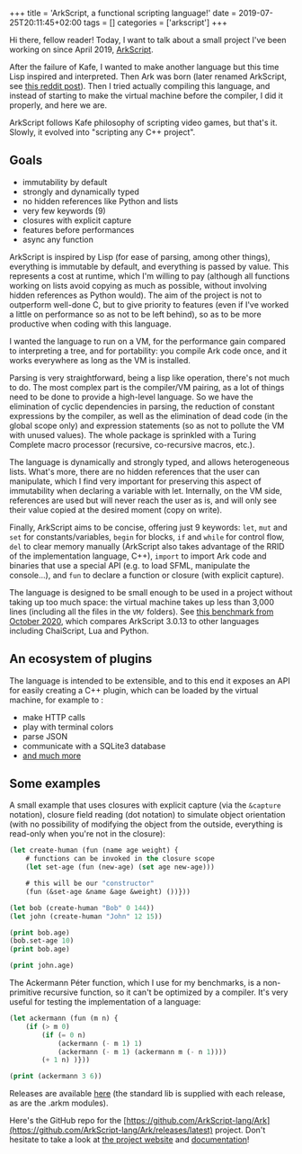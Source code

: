 +++
title = 'ArkScript, a functional scripting language!'
date = 2019-07-25T20:11:45+02:00
tags = []
categories = ['arkscript']
+++

Hi there, fellow reader! Today, I want to talk about a small project I've been working on since April 2019, [ArkScript](https://github.com/ArkScript-lang/Ark).

After the failure of Kafe, I wanted to make another language but this time Lisp inspired and interpreted. Then Ark was born (later renamed ArkScript, see [this reddit post](https://www.reddit.com/r/ProgrammingLanguages/comments/cdv2vw/ark_programming_language_a_lisp_like_scripting/etwoo6p)). Then I tried actually compiling this language, and instead of starting to make the virtual machine before the compiler, I did it properly, and here we are.

ArkScript follows Kafe philosophy of scripting video games, but that's it. Slowly, it evolved into "scripting any C++ project".

## Goals

- immutability by default
- strongly and dynamically typed
- no hidden references like Python and lists
- very few keywords (9)
- closures with explicit capture
- features before performances
- async any function

ArkScript is inspired by Lisp (for ease of parsing, among other things), everything is immutable by default, and everything is passed by value. This represents a cost at runtime, which I'm willing to pay (although all functions working on lists avoid copying as much as possible, without involving hidden references as Python would). The aim of the project is not to outperform well-done C, but to give priority to features (even if I've worked a little on performance so as not to be left behind), so as to be more productive when coding with this language.

I wanted the language to run on a VM, for the performance gain compared to interpreting a tree, and for portability: you compile Ark code once, and it works everywhere as long as the VM is installed.

Parsing is very straightforward, being a lisp like operation, there's not much to do. The most complex part is the compiler/VM pairing, as a lot of things need to be done to provide a high-level language. So we have the elimination of cyclic dependencies in parsing, the reduction of constant expressions by the compiler, as well as the elimination of dead code (in the global scope only) and expression statements (so as not to pollute the VM with unused values). The whole package is sprinkled with a Turing Complete macro processor (recursive, co-recursive macros, etc.).

The language is dynamically and strongly typed, and allows heterogeneous lists. What's more, there are no hidden references that the user can manipulate, which I find very important for preserving this aspect of immutability when declaring a variable with let. Internally, on the VM side, references are used but will never reach the user as is, and will only see their value copied at the desired moment (copy on write).

Finally, ArkScript aims to be concise, offering just 9 keywords: `let`, `mut` and `set` for constants/variables, `begin` for blocks, `if` and `while` for control flow, `del` to clear memory manually (ArkScript also takes advantage of the RRID of the implementation language, C++), `import` to import Ark code and binaries that use a special API (e.g. to load SFML, manipulate the console...), and `fun` to declare a function or closure (with explicit capture).

The language is designed to be small enough to be used in a project without taking up too much space: the virtual machine takes up less than 3,000 lines (including all the files in the `VM/` folders). See [this benchmark from October 2020](https://gitlab.com/nuald-grp/embedded-langs-footprint/-/tree/master), which compares ArkScript 3.0.13 to other languages including ChaiScript, Lua and Python.

## An ecosystem of plugins

The language is intended to be extensible, and to this end it exposes an API for easily creating a C++ plugin, which can be loaded by the virtual machine, for example to :

- make HTTP calls
- play with terminal colors
- parse JSON
- communicate with a SQLite3 database
- [and much more](https://arkscript-lang.dev/impl/usergroup0.html)

## Some examples

A small example that uses closures with explicit capture (via the `&capture` notation), closure field reading (dot notation) to simulate object orientation (with no possibility of modifying the object from the outside, everything is read-only when you're not in the closure):

```lisp
(let create-human (fun (name age weight) {
    # functions can be invoked in the closure scope
    (let set-age (fun (new-age) (set age new-age)))

    # this will be our "constructor"
    (fun (&set-age &name &age &weight) ())}))

(let bob (create-human "Bob" 0 144))
(let john (create-human "John" 12 15))

(print bob.age)
(bob.set-age 10)
(print bob.age)

(print john.age)
```

The Ackermann Péter function, which I use for my benchmarks, is a non-primitive recursive function, so it can't be optimized by a compiler. It's very useful for testing the implementation of a language:

```lisp
(let ackermann (fun (m n) {
    (if (> m 0)
        (if (= 0 n)
            (ackermann (- m 1) 1)
            (ackermann (- m 1) (ackermann m (- n 1))))
        (+ 1 n) )}))

(print (ackermann 3 6))
```

Releases are available [here](https://github.com/ArkScript-lang/Ark/releases/latest) (the standard lib is supplied with each release, as are the .arkm modules).

Here's the GitHub repo for the [https://github.com/ArkScript-lang/Ark](https://github.com/ArkScript-lang/Ark/releases/latest) project. Don't hesitate to take a look at [the project website](https://arkscript-lang.dev/) and [documentation](https://arkscript-lang.dev/documentation.html)!

